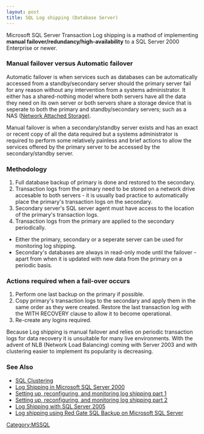 ```yaml
---
layout: post 
title: SQL Log shipping (Database Server)
---
```


Microsoft SQL Server Transaction Log shipping is a mathod of
implementing **manual failover/redundancy/high-availability** to a SQL
Server 2000 Enterprise or newer.

### Manual failover versus Automatic failover

Automatic failover is when services such as databases can be
automatically accessed from a standby/secondary server should the
primary server fail for any reason without any intervention from a
systems administrator. It either has a shared-nothing model where both
servers have all the data they need on its own server or both servers
share a storage device that is seperate to both the primary and
standby/secondary servers; such as a NAS ([Network Attached
Storage)](http://www.bestpricecomputers.co.uk/reviews/advice/network-attached-storage.htm).

Manual failover is when a secondary/standby server exists and has an
exact or recent copy of all the data required but a systems
administrator is required to perform some relatively painless and brief
actions to allow the services offered by the primary server to be
accessed by the secondary/standby server.

### Methodology

1.  Full database backup of primary is done and restored to the
    secondary.
2.  Transaction logs from the primary need to be stored on a network
    drive accesable to both servers - it is usually bad practice to
    automatically place the primary\'s transaction logs on the
    secondary.
3.  Secondary server\'s SQL server agent must have access to the
    location of the primary\'s transaction logs.
4.  Transaction logs from the primary are applied to the secondary
    periodically.

-   Either the primary, secondary or a seperate server can be used for
    monitoring log shipping.
-   Secondary\'s databases are always in read-only mode until the
    failover - apart from when it is updated with new data from the
    primary on a periodic basis.

### Actions required when a fail-over occurs

1.  Perform one last backup on the primary if possible.
2.  Copy primary\'s transaction logs to the secondary and apply them in
    the same order as they were created. Restore the last transaction
    log with the WITH RECOVERY clause to allow it to become operational.
3.  Re-create any logins required.

Because Log shipping is manual failover and relies on periodic
transaction logs for data recovery it is unsuitable for many live
environments. With the advent of NLB (Network Load Balancing) coming
with Server 2003 and with clustering easier to implement its popularity
is decreasing.

### See Also

-   [SQL Clustering](SQL_Clustering_(Database_Server) "wikilink")
-   [Log Shipping in Microsoft SQL Server
    2000](http://www.microsoft.com/technet/prodtechnol/sql/2000/reskit/part4/c1361.mspx)
-   [Setting up, reconfiguring, and monitoring log shipping part
    1](http://www.microsoft.com/technet/prodtechnol/sql/2000/maintain/logship1.mspx)
-   [Setting up, reconfiguring, and monitoring log shipping part
    2](http://www.microsoft.com/technet/prodtechnol/sql/2000/maintain/logship2.mspx)
-   [Log Shipping with SQL Server
    2005](http://sqlserveruniverse.com/content/ADMN0100111132007LogShipping.aspx)
-   [Log shipping using Red Gate SQL Backup on Microsoft SQL
    Server](http://www.yohz.com/logship.html)

[Category:MSSQL](Category:MSSQL "wikilink")
